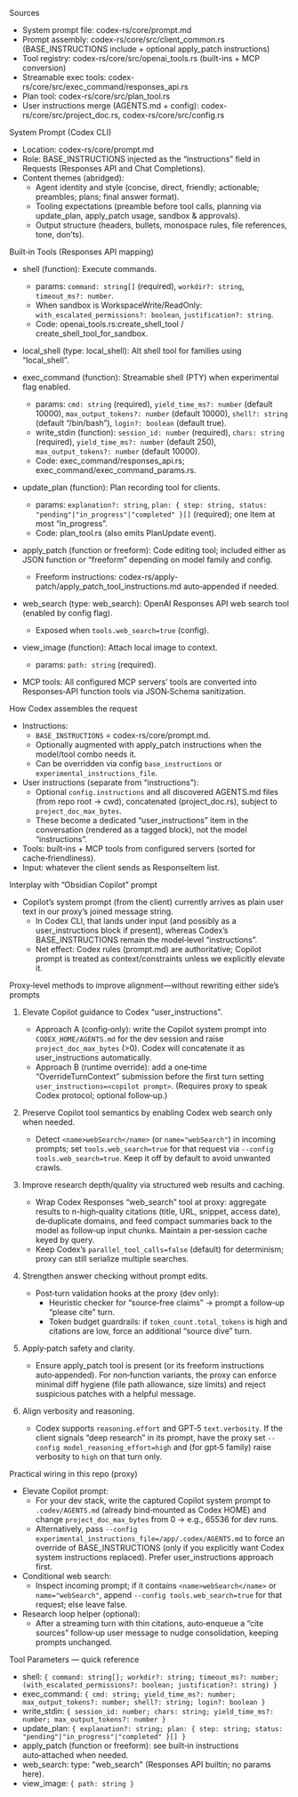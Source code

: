 <!-- Codex CLI System Prompt and Tools — source-mapped overview -->

Sources

- System prompt file: codex-rs/core/prompt.md
- Prompt assembly: codex-rs/core/src/client_common.rs (BASE_INSTRUCTIONS include + optional apply_patch instructions)
- Tool registry: codex-rs/core/src/openai_tools.rs (built-ins + MCP conversion)
- Streamable exec tools: codex-rs/core/src/exec_command/responses_api.rs
- Plan tool: codex-rs/core/src/plan_tool.rs
- User instructions merge (AGENTS.md + config): codex-rs/core/src/project_doc.rs, codex-rs/core/src/config.rs

System Prompt (Codex CLI)

- Location: codex-rs/core/prompt.md
- Role: BASE_INSTRUCTIONS injected as the “instructions” field in Requests (Responses API and Chat Completions).
- Content themes (abridged):
  - Agent identity and style (concise, direct, friendly; actionable; preambles; plans; final answer format).
  - Tooling expectations (preamble before tool calls, planning via update_plan, apply_patch usage, sandbox & approvals).
  - Output structure (headers, bullets, monospace rules, file references, tone, don’ts).

Built‑in Tools (Responses API mapping)

- shell (function): Execute commands.
  - params: `command: string[]` (required), `workdir?: string`, `timeout_ms?: number`.
  - When sandbox is WorkspaceWrite/ReadOnly: `with_escalated_permissions?: boolean`, `justification?: string`.
  - Code: openai_tools.rs:create_shell_tool / create_shell_tool_for_sandbox.

- local_shell (type: local_shell): Alt shell tool for families using “local_shell”.

- exec_command (function): Streamable shell (PTY) when experimental flag enabled.
  - params: `cmd: string` (required), `yield_time_ms?: number` (default 10000), `max_output_tokens?: number` (default 10000), `shell?: string` (default “/bin/bash”), `login?: boolean` (default true).
  - write_stdin (function): `session_id: number` (required), `chars: string` (required), `yield_time_ms?: number` (default 250), `max_output_tokens?: number` (default 10000).
  - Code: exec_command/responses_api.rs; exec_command/exec_command_params.rs.

- update_plan (function): Plan recording tool for clients.
  - params: `explanation?: string`, `plan: { step: string, status: "pending"|"in_progress"|"completed" }[]` (required); one item at most “in_progress”.
  - Code: plan_tool.rs (also emits PlanUpdate event).

- apply_patch (function or freeform): Code editing tool; included either as JSON function or “freeform” depending on model family and config.
  - Freeform instructions: codex-rs/apply-patch/apply_patch_tool_instructions.md auto‑appended if needed.

- web_search (type: web_search): OpenAI Responses API web search tool (enabled by config flag).
  - Exposed when `tools.web_search=true` (config).

- view_image (function): Attach local image to context.
  - params: `path: string` (required).

- MCP tools: All configured MCP servers’ tools are converted into Responses‑API function tools via JSON‑Schema sanitization.

How Codex assembles the request

- Instructions:
  - `BASE_INSTRUCTIONS` = codex-rs/core/prompt.md.
  - Optionally augmented with apply_patch instructions when the model/tool combo needs it.
  - Can be overridden via config `base_instructions` or `experimental_instructions_file`.
- User instructions (separate from “instructions”):
  - Optional `config.instructions` and all discovered AGENTS.md files (from repo root → cwd), concatenated (project_doc.rs), subject to `project_doc_max_bytes`.
  - These become a dedicated “user_instructions” item in the conversation (rendered as a tagged block), not the model “instructions”.
- Tools: built‑ins + MCP tools from configured servers (sorted for cache‑friendliness).
- Input: whatever the client sends as ResponseItem list.

Interplay with “Obsidian Copilot” prompt

- Copilot’s system prompt (from the client) currently arrives as plain user text in our proxy’s joined message string.
  - In Codex CLI, that lands under input (and possibly as a user_instructions block if present), whereas Codex’s BASE_INSTRUCTIONS remain the model‑level “instructions”.
  - Net effect: Codex rules (prompt.md) are authoritative; Copilot prompt is treated as context/constraints unless we explicitly elevate it.

Proxy‑level methods to improve alignment—without rewriting either side’s prompts

1. Elevate Copilot guidance to Codex “user_instructions”.
   - Approach A (config‑only): write the Copilot system prompt into `CODEX_HOME/AGENTS.md` for the dev session and raise `project_doc_max_bytes` (>0). Codex will concatenate it as user_instructions automatically.
   - Approach B (runtime override): add a one‑time “OverrideTurnContext” submission before the first turn setting `user_instructions=<copilot prompt>`. (Requires proxy to speak Codex protocol; optional follow‑up.)

2. Preserve Copilot tool semantics by enabling Codex web search only when needed.
   - Detect `<name>webSearch</name>` (or `name="webSearch"`) in incoming prompts; set `tools.web_search=true` for that request via `--config tools.web_search=true`. Keep it off by default to avoid unwanted crawls.

3. Improve research depth/quality via structured web results and caching.
   - Wrap Codex Responses “web_search” tool at proxy: aggregate results to n-high‑quality citations (title, URL, snippet, access date), de‑duplicate domains, and feed compact summaries back to the model as follow‑up input chunks. Maintain a per‑session cache keyed by query.
   - Keep Codex’s `parallel_tool_calls=false` (default) for determinism; proxy can still serialize multiple searches.

4. Strengthen answer checking without prompt edits.
   - Post‑turn validation hooks at the proxy (dev only):
     - Heuristic checker for “source‑free claims” → prompt a follow‑up “please cite” turn.
     - Token budget guardrails: if `token_count.total_tokens` is high and citations are low, force an additional “source dive” turn.

5. Apply‑patch safety and clarity.
   - Ensure apply_patch tool is present (or its freeform instructions auto‑appended). For non‑function variants, the proxy can enforce minimal diff hygiene (file path allowance, size limits) and reject suspicious patches with a helpful message.

6. Align verbosity and reasoning.
   - Codex supports `reasoning.effort` and GPT‑5 `text.verbosity`. If the client signals “deep research” in its prompt, have the proxy set `--config model_reasoning_effort=high` and (for gpt‑5 family) raise verbosity to `high` on that turn only.

Practical wiring in this repo (proxy)

- Elevate Copilot prompt:
  - For your dev stack, write the captured Copilot system prompt to `.codev/AGENTS.md` (already bind‑mounted as Codex HOME) and change `project_doc_max_bytes` from 0 → e.g., 65536 for dev runs.
  - Alternatively, pass `--config experimental_instructions_file=/app/.codex/AGENTS.md` to force an override of BASE_INSTRUCTIONS (only if you explicitly want Codex system instructions replaced). Prefer user_instructions approach first.
- Conditional web search:
  - Inspect incoming prompt; if it contains `<name>webSearch</name>` or `name="webSearch"`, append `--config tools.web_search=true` for that request; else leave false.
- Research loop helper (optional):
  - After a streaming turn with thin citations, auto‑enqueue a “cite sources” follow‑up user message to nudge consolidation, keeping prompts unchanged.

Tool Parameters — quick reference

- shell: `{ command: string[]; workdir?: string; timeout_ms?: number; (with_escalated_permissions?: boolean; justification?: string) }`
- exec_command: `{ cmd: string; yield_time_ms?: number; max_output_tokens?: number; shell?: string; login?: boolean }`
- write_stdin: `{ session_id: number; chars: string; yield_time_ms?: number; max_output_tokens?: number }`
- update_plan: `{ explanation?: string; plan: { step: string; status: "pending"|"in_progress"|"completed" }[] }`
- apply_patch (function or freeform): see built‑in instructions auto‑attached when needed.
- web_search: type: "web_search" (Responses API builtin; no params here).
- view_image: `{ path: string }`
